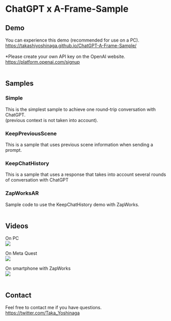 # ChatGPT x A-Frame-Sample

## Demo
You can experience this demo (recommended for use on a PC).<br>
https://takashiyoshinaga.github.io/ChatGPT-A-Frame-Sample/
<br><br>
*Please create your own API key on the OpenAI website.<br>
https://platform.openai.com/signup 
<br><br>
## Samples
### Simple
This is the simplest sample to achieve one round-trip conversation with ChatGPT. <br>
(previous context is not taken into account).
### KeepPreviousScene
This is a sample that uses previous scene information when sending a prompt.
### KeepChatHistory
This is a sample that uses a response that takes into account several rounds of conversation with ChatGPT
### ZapWorksAR
Sample code to use the KeepChatHistory demo with ZapWorks.
<br><br>
## Videos
On PC<br>
[![](https://img.youtube.com/vi/FFQSKJUCBm0/0.jpg)](https://www.youtube.com/watch?v=FFQSKJUCBm0)

On Meta Quest<br>
[![](https://img.youtube.com/vi/3s7OmFwEVpA/0.jpg)](https://www.youtube.com/watch?v=3s7OmFwEVpA)

On smartphone with ZapWorks<br>
[![](https://img.youtube.com/vi/k47gsryuwck/0.jpg)](https://www.youtube.com/watch?v=k47gsryuwck)
<br><br>
## Contact
Feel free to contact me if you have questions.<br>
https://twitter.com/Taka_Yoshinaga



 
